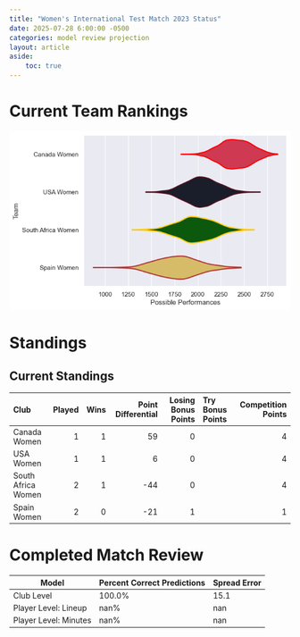 ```yaml
---  
title: "Women's International Test Match 2023 Status"  
date: 2025-07-28 6:00:00 -0500  
categories: model review projection  
layout: article  
aside:  
    toc: true  
---
```

# Current Team Rankings


![Club Rankings](plots/rankings_Womens_International_Test_Match_2023.png)
# Standings

## Current Standings


| Club               |   Played |   Wins |   Point Differential |   Losing Bonus Points | Try Bonus Points   |   Competition Points |
|:-------------------|---------:|-------:|---------------------:|----------------------:|:-------------------|---------------------:|
| Canada Women       |        1 |      1 |                   59 |                     0 |                    |                    4 |
| USA Women          |        1 |      1 |                    6 |                     0 |                    |                    4 |
| South Africa Women |        2 |      1 |                  -44 |                     0 |                    |                    4 |
| Spain Women        |        2 |      0 |                  -21 |                     1 |                    |                    1 |



# Completed Match Review


| Model | Percent Correct Predictions | Spread Error |
| ------ | ------ | ------ |
| Club Level | 100.0% | 15.1 |
| Player Level: Lineup | nan% | nan |
| Player Level: Minutes | nan% | nan |

